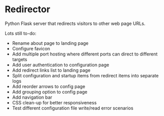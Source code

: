 # Redirector

Python Flask server that redirects visitors to other web page URLs.

Lots still to-do:

- Rename about page to landing page
- Configure favicon
- Add multiple port hosting where different ports can direct to different targets
- Add user authentication to configuration page
- Add redirect links list to landing page
- Split configuration and startup items from redirect items into separate logs
- Add reorder arrows to config page
- Add grouping option to config page
- Add navigation bar
- CSS clean-up for better responsiveness
- Test different configuration file write/read error scenarios